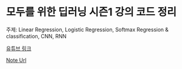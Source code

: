# 모두를 위한 딥러닝 시즌1 강의 코드 정리

주제: Linear Regression, Logistic Regression, Softmax Regression & classification, CNN, RNN

[유튜브 링크](https://www.youtube.com/playlist?list=PLlMkM4tgfjnLSOjrEJN31gZATbcj_MpUm)

[Note Url](http://paint-plastic-7c4.notion.site)

